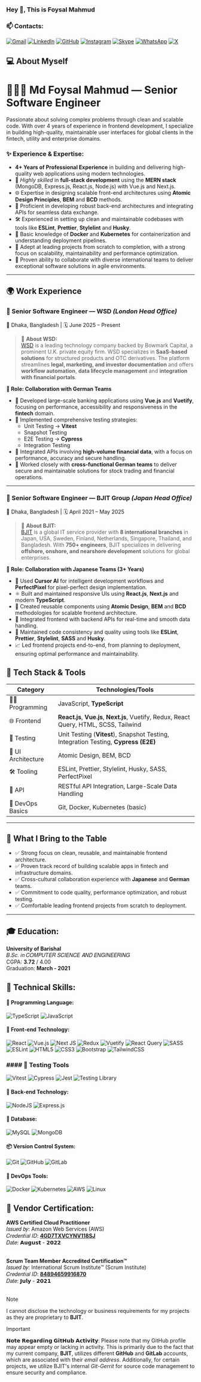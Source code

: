 ### Hey 👋, This is Foysal Mahmud

### 📫 Contacts:
[![Gmail](https://img.shields.io/badge/Gmail-D14836?style=for-the-badge&logo=gmail&logoColor=white)](mailto:foysalmahmud.swe@gmail.com) 
[![LinkedIn](https://img.shields.io/badge/linkedin-%230077B5.svg?style=for-the-badge&logo=linkedin&logoColor=white)](https://www.linkedin.com/in/md-foysal-mahmud/)
[![GitHub](https://img.shields.io/badge/github-%23121011.svg?style=for-the-badge&logo=github&logoColor=white)](https://github.com/foysal-mahmud)
[![Instagram](https://img.shields.io/badge/Instagram-%23E4405F.svg?style=for-the-badge&logo=Instagram&logoColor=white)](https://www.instagram.com/foysal__mahmud_?igsh=MXV2d3F0cDNvZTcyeg==)
[![Skype](https://img.shields.io/badge/Skype-%2300AFF0.svg?style=for-the-badge&logo=Skype&logoColor=white)](https://join.skype.com/invite/pKFXKxC9OHCw)
[![WhatsApp](https://img.shields.io/badge/WhatsApp-25D366?style=for-the-badge&logo=whatsapp&logoColor=white)](https://www.linkedin.com/in/md-foysal-mahmud/)
[![X](https://img.shields.io/badge/X-%23000000.svg?style=for-the-badge&logo=X&logoColor=white)](https://www.linkedin.com/in/md-foysal-mahmud/)


## 💻 **About Myself**  
# 🧑🏻‍💻 Md Foysal Mahmud — Senior Software Engineer
Passionate about solving complex problems through clean and scalable code. With over 4 years of experience in frontend development, I specialize in building high-quality, maintainable user interfaces for global clients in the fintech, utility and enterprise domains.


### ✨ Experience & Expertise:

- **4+ Years of Professional Experience** in building and delivering high-quality web applications using modern technologies.  
- 🚀 _Highly skilled_ in **full-stack development** using the **MERN stack** (MongoDB, Express.js, React.js, Node.js) with Vue.js and Next.js.  
- 🌐 Expertise in designing scalable front-end architectures using **Atomic Design Principles**, **BEM** and **BCD** methods.  
- 🔧 Proficient in developing robust back-end architectures and integrating APIs for seamless data exchange.  
- 🛠️ Experienced in setting up clean and maintainable codebases with tools like **ESLint**, **Prettier**, **Stylelint** and **Husky**.  
- 🐳 Basic knowledge of **Docker** and **Kubernetes** for containerization and understanding deployment pipelines.  
- 🎯 Adept at leading projects from scratch to completion, with a strong focus on scalability, maintainability and performance optimization.  
- 🤝 Proven ability to collaborate with diverse international teams to deliver exceptional software solutions in agile environments.  

---

## 🌍 **Work Experience**

### 🏢 Senior Software Engineer — WSD *(London Head Office)*  
📍 Dhaka, Bangladesh | 🗓️ June 2025 – Present  

> 🔹 **About WSD:**  
> [WSD](https://www.wsd.com) is a leading technology company backed by Bowmark Capital, a prominent U.K. private equity firm. WSD specializes in **SaaS-based solutions** for structured products and OTC derivatives. The platform streamlines **legal, marketing, and investor documentation** and offers **workflow automation**, **data lifecycle management** and **integration with financial portals**.

**🤝 Role: Collaboration with German Teams**

- 🏦 Developed large-scale banking applications using **Vue.js** and **Vuetify**, focusing on performance, accessibility and responsiveness in the **fintech** domain.
- 🧪 Implemented comprehensive testing strategies:
  - Unit Testing → **Vitest**
  - Snapshot Testing  
  - E2E Testing → **Cypress**
  - Integration Testing
- 🔌 Integrated APIs involving **high-volume financial data**, with a focus on performance, accuracy and secure handling.
- 👥 Worked closely with **cross-functional German teams** to deliver secure and maintainable solutions for stock trading and financial operations.

---

### 🏢 Senior Software Engineer — BJIT Group *(Japan Head Office)*  
📍 Dhaka, Bangladesh | 🗓️ April 2021 – May 2025  

> 🔹 **About BJIT:**  
> [BJIT](https://www.bjitgroup.com) is a global IT service provider with **8 international branches** in Japan, USA, Sweden, Finland, Netherlands, Singapore, Thailand, and Bangladesh. With **750+ engineers**, BJIT specializes in delivering **offshore, onshore, and nearshore development** solutions for global enterprises.

**🤝 Role: Collaboration with Japanese Teams (3+ Years)**

- 🧠 Used **Cursor AI** for intelligent development workflows and **PerfectPixel** for pixel-perfect design implementation.
- ⚛️ Built and maintained responsive UIs using **React.js**, **Next.js** and modern **TypeScript**.
- 🧩 Created reusable components using **Atomic Design**, **BEM** and **BCD** methodologies for scalable frontend architecture.
- 🔗 Integrated frontend with backend APIs for real-time and smooth data handling.
- 🎯 Maintained code consistency and quality using tools like **ESLint**, **Prettier**, **Stylelint**, **SASS** and **Husky**.
- 📈 Led frontend projects end-to-end, from planning to deployment, ensuring optimal performance and maintainability.



## 🚀 **Tech Stack & Tools**

| Category             | Technologies/Tools                                                                 |
|----------------------|------------------------------------------------------------------------------------|
| 👨‍💻 Programming      | JavaScript, **TypeScript**                                                        |
| 🌐 Frontend           | **React.js**, **Vue.js**, **Next.js**, Vuetify, Redux, React Query, HTML, SCSS, Tailwind |
| 🧪 Testing            | Unit Testing (**Vitest**), Snapshot Testing, Integration Testing, **Cypress (E2E)** |
| 🎨 UI Architecture    | Atomic Design, BEM, BCD                                                            |
| 🛠️ Tooling           | ESLint, Prettier, Stylelint, Husky, SASS, PerfectPixel                             |
| 🔌 API               | RESTful API Integration, Large-Scale Data Handling                                 |
| 🐳 DevOps Basics      | Git, Docker, Kubernetes (basic)                                                   |

---

## 🌟 **What I Bring to the Table**

- ✅ Strong focus on clean, reusable, and maintainable frontend architecture.
- ✅ Proven track record of building scalable apps in fintech and infrastructure domains.
- ✅ Cross-cultural collaboration experience with **Japanese** and **German** teams.
- ✅ Commitment to code quality, performance optimization, and robust testing.
- ✅ Comfortable leading frontend projects from scratch to deployment.

---

 ## 🎓 Education:
 **University of Barishal** <br>
 𝐵.𝑆𝑐. 𝑖𝑛 𝐶𝑂𝑀𝑃𝑈𝑇𝐸𝑅 𝑆𝐶𝐼𝐸𝑁𝐶𝐸 𝐴𝑁𝐷 𝐸𝑁𝐺𝐼𝑁𝐸𝐸𝑅𝐼𝑁𝐺 <br>
CGPA: <b> 3.72</b> / 4.00 <br>
Graduation: **March - 2021**

 ## 🔰 Technical Skills:
 #### 🔖 Programming Language:
 ![TypeScript](https://img.shields.io/badge/typescript-%23007ACC.svg?style=for-the-badge&logo=typescript&logoColor=white)
 ![JavaScript](https://img.shields.io/badge/javascript-%23323330.svg?style=for-the-badge&logo=javascript&logoColor=%23F7DF1E)

  #### 📓 Front-end Technology:
 ![React](https://img.shields.io/badge/react-%2320232a.svg?style=for-the-badge&logo=react&logoColor=%2361DAFB)
 ![Vue.js](https://img.shields.io/badge/vuejs-%2335495e.svg?style=for-the-badge&logo=vuedotjs&logoColor=%234FC08D)
 ![Next JS](https://img.shields.io/badge/Next-black?style=for-the-badge&logo=next.js&logoColor=white)
 ![Redux](https://img.shields.io/badge/redux-%23593d88.svg?style=for-the-badge&logo=redux&logoColor=white)
 ![Vuetify](https://img.shields.io/badge/Vuetify-1867C0?style=for-the-badge&logo=vuetify&logoColor=white)
 ![React Query](https://img.shields.io/badge/-React%20Query-FF4154?style=for-the-badge&logo=react%20query&logoColor=white)
 ![SASS](https://img.shields.io/badge/SASS-hotpink.svg?style=for-the-badge&logo=SASS&logoColor=white)
 ![ESLint](https://img.shields.io/badge/ESLint-4B3263?style=for-the-badge&logo=eslint&logoColor=white)
 ![HTML5](https://img.shields.io/badge/html5-%23E34F26.svg?style=for-the-badge&logo=html5&logoColor=white)
 ![CSS3](https://img.shields.io/badge/css3-%231572B6.svg?style=for-the-badge&logo=css3&logoColor=white)
 ![Bootstrap](https://img.shields.io/badge/bootstrap-%238511FA.svg?style=for-the-badge&logo=bootstrap&logoColor=white)
 ![TailwindCSS](https://img.shields.io/badge/tailwindcss-%2338B2AC.svg?style=for-the-badge&logo=tailwind-css&logoColor=white)

 ### #### 🧪 **Testing Tools**
![Vitest](https://img.shields.io/badge/Vitest-6E9F18?style=for-the-badge&logo=vitest&logoColor=white)
![Cypress](https://img.shields.io/badge/Cypress-17202C?style=for-the-badge&logo=cypress&logoColor=white)
![Jest](https://img.shields.io/badge/Jest-C21325?style=for-the-badge&logo=jest&logoColor=white)
![Testing Library](https://img.shields.io/badge/Testing%20Library-E33332?style=for-the-badge&logo=testing-library&logoColor=white)

 #### 📮 Back-end Technology:
 ![NodeJS](https://img.shields.io/badge/node.js-6DA55F?style=for-the-badge&logo=node.js&logoColor=white)
 ![Express.js](https://img.shields.io/badge/express.js-%23404d59.svg?style=for-the-badge&logo=express&logoColor=%2361DAFB)

 #### 📒 Database:
 ![MySQL](https://img.shields.io/badge/mysql-4479A1.svg?style=for-the-badge&logo=mysql&logoColor=white)
 ![MongoDB](https://img.shields.io/badge/MongoDB-%234ea94b.svg?style=for-the-badge&logo=mongodb&logoColor=white)

  #### 📦 Version Control System:
  ![Git](https://img.shields.io/badge/git-%23F05033.svg?style=for-the-badge&logo=git&logoColor=white)
  ![GitHub](https://img.shields.io/badge/github-%23121011.svg?style=for-the-badge&logo=github&logoColor=white)
  ![GitLab](https://img.shields.io/badge/gitlab-%23181717.svg?style=for-the-badge&logo=gitlab&logoColor=white)

  #### 🐳 DevOps Tools:
  ![Docker](https://img.shields.io/badge/docker-%230db7ed.svg?style=for-the-badge&logo=docker&logoColor=white)
  ![Kubernetes](https://img.shields.io/badge/kubernetes-%23326ce5.svg?style=for-the-badge&logo=kubernetes&logoColor=white)
  ![AWS](https://img.shields.io/badge/AWS-%23FF9900.svg?style=for-the-badge&logo=amazon-aws&logoColor=white)
  ![Linux](https://img.shields.io/badge/Linux-FCC624?style=for-the-badge&logo=linux&logoColor=black)

  ## 📜 Vendor Certification:
  **AWS Certified Cloud Practitioner** <br>
  𝐼𝑠𝑠𝑢𝑒𝑑 𝑏𝑦: Amazon Web Services (AWS) <br>
  𝐶𝑟𝑒𝑑𝑒𝑛𝑡𝑖𝑎𝑙 𝐼𝐷: [**4GD7TXVCYNV118SJ**](https://www.credly.com/badges/93ca5f8e-f04d-4281-9727-2c0796355752) <br>
  𝐷𝑎𝑡𝑒: 𝗔𝘂𝗴𝘂𝘀𝘁 - 𝟮𝟬𝟮𝟮 <br><br>
  
  
  **Scrum Team Member Accredited Certification™** <br>
  𝐼𝑠𝑠𝑢𝑒𝑑 𝑏𝑦:  International Scrum Institute™ (Scrum Institute) <br>
  𝐶𝑟𝑒𝑑𝑒𝑛𝑡𝑖𝑎𝑙 𝐼𝐷: [**84894659916870**](https://www.scrum-institute.org/badges/84894659916870) <br>
  𝐷𝑎𝑡𝑒: 𝗝𝘂𝗹𝘆 - 𝟮𝟬𝟮𝟭 <br><br>

  > [!NOTE]
> I cannot disclose the technology or business requirements for my projects as they are proprietary to **BJIT**.

> [!IMPORTANT]  
> 𝗡𝗼𝘁𝗲 𝗥𝗲𝗴𝗮𝗿𝗱𝗶𝗻𝗴 𝗚𝗶𝘁𝗛𝘂𝗯 𝗔𝗰𝘁𝗶𝘃𝗶𝘁𝘆:
> Please note that my GitHub profile may appear empty or lacking in activity. This is primarily due to the fact that my current company, **BJIT**, utilizes different **GitHub** and **GitLab** accounts, which are associated with their _email address_. Additionally, for certain projects, we utilize BJIT's internal *Git-Gerrit* for source code management to ensure security and compliance.
